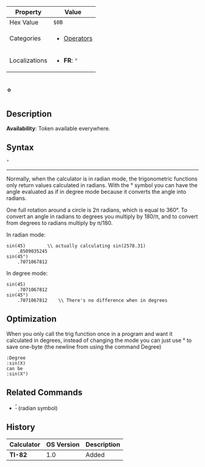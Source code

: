 | Property      | Value |
|---------------|-------|
| Hex Value     | `$0B`|
| Categories    | <ul><li>[Operators](<../categories/Operators.md>)</li></ul> |
| Localizations | <ul><li><b>FR</b>: `°`</li></ul> |

# `°`

## Description



<b>Availability</b>: Token available everywhere.

## Syntax
`°`

<hr>

Normally, when the calculator is in radian mode, the trigonometric functions only return values calculated in radians. With the ° symbol you can have the angle evaluated as if in degree mode because it converts the angle into radians.

One full rotation around a circle is 2π radians, which is equal to 360°. To convert an angle in radians to degrees you multiply by 180/π, and to convert from degrees to radians multiply by π/180.

In radian mode:

```ti-basic
sin(45)        \\ actually calculating sin(2578.31)
    .8509035245
sin(45°)
    .7071067812
```

  
In degree mode:

```ti-basic
sin(45)
    .7071067812
sin(45°)
    .7071067812    \\ There's no difference when in degrees
```

## Optimization

When you only call the trig function once in a program and want it calculated in degrees, instead of changing the mode you can just use ° to save one-byte (the newline from using the command Degree)

```ti-basic
:Degree
:sin(X)
can be
:sin(X°)
```

## Related Commands

*   <sup><a href="ʳ.md">ʳ</a></sup> (radian symbol)

## History
| Calculator | OS Version | Description |
|------------|------------|-------------|
| <b>TI-82</b> | 1.0 | Added |


